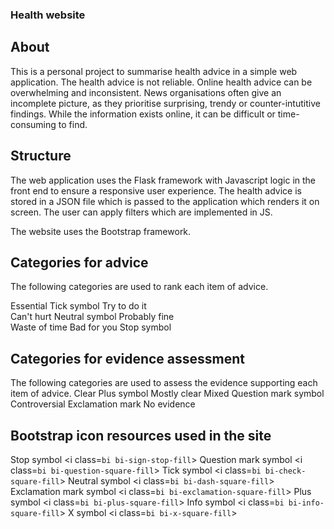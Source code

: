 ### Health website

## About
This is a personal project to summarise health advice in a simple web application. The health advice is not reliable. Online health advice can be overwhelming and inconsistent. News organisations often give an incomplete picture, as they prioritise surprising, trendy or counter-intutitive findings. While the information exists online, it can be difficult or time-consuming to find. 

## Structure
The web application uses the Flask framework with Javascript logic in the front end to ensure a responsive user experience. The health advice is stored in a JSON file which is passed to the application which renders it on screen. The user can apply filters which are implemented in JS. 

The website uses the Bootstrap framework. 

## Categories for advice
The following categories are used to rank each item of advice. 

Essential           Tick symbol
Try to do it        
Can't hurt          Neutral symbol
Probably fine       
Waste of time
Bad for you         Stop symbol

## Categories for evidence assessment
The following categories are used to assess the evidence supporting each item of advice. 
Clear               Plus symbol 
Mostly clear
Mixed               Question mark symbol
Controversial       Exclamation mark 
No evidence         

## Bootstrap icon resources used in the site
Stop symbol             <i class=`bi bi-sign-stop-fill`></i>
Question mark symbol    <i class=`bi bi-question-square-fill`></i>
Tick symbol             <i class=`bi bi-check-square-fill`></i>
Neutral symbol          <i class=`bi bi-dash-square-fill`></i>
Exclamation mark symbol <i class=`bi bi-exclamation-square-fill`></i>
Plus symbol             <i class=`bi bi-plus-square-fill`></i>
Info symbol             <i class=`bi bi-info-square-fill`></i>
X symbol                <i class=`bi bi-x-square-fill`></i>

